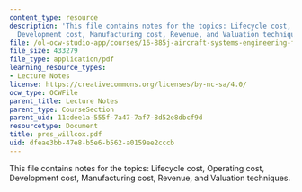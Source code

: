 ```yaml
---
content_type: resource
description: 'This file contains notes for the topics: Lifecycle cost, Operating cost,
  Development cost, Manufacturing cost, Revenue, and Valuation techniques.'
file: /ol-ocw-studio-app/courses/16-885j-aircraft-systems-engineering-fall-2004/dfeae3bb47e8b5e6b562a0159ee2cccb_pres_willcox.pdf
file_size: 433279
file_type: application/pdf
learning_resource_types:
- Lecture Notes
license: https://creativecommons.org/licenses/by-nc-sa/4.0/
ocw_type: OCWFile
parent_title: Lecture Notes
parent_type: CourseSection
parent_uid: 11cdee1a-555f-7a47-7af7-8d52e8dbcf9d
resourcetype: Document
title: pres_willcox.pdf
uid: dfeae3bb-47e8-b5e6-b562-a0159ee2cccb
---
```

This file contains notes for the topics: Lifecycle cost, Operating cost, Development cost, Manufacturing cost, Revenue, and Valuation techniques.